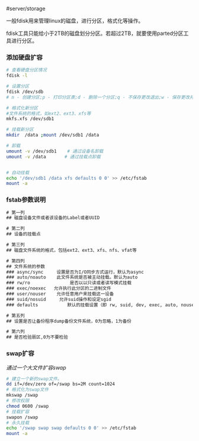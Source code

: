 #server/storage


一般fdisk用来管理linux的磁盘，进行分区，格式化等操作。

fdisk工具只能给小于2TB的磁盘划分分区。若超过2TB，就要使用parted分区工具进行分区。

### 添加硬盘扩容

```bash
# 查看硬盘分区情况
fdisk -l

# 设置分区
fdisk /dev/sdb 
# n - 创建分区;p - 打印分区表;d - 删除一个分区;q - 不保存更改退出;w - 保存更改并退出

# 格式化新分区
#文件系统的格式，如ext2、ext3、xfs等
mkfs.xfs /dev/sdb1

# 挂载新分区
mkdir  /data ;mount /dev/sdb1 /data

# 卸载
umount -v /dev/sdb1    # 通过设备名卸载
umount -v /data       # 通过挂载点卸载


# 自动挂载
echo '/dev/sdb1 /data xfs defaults 0 0' >> /etc/fstab
mount -a 
```


### fstab参数说明
```txt
# 第一列
## 磁盘设备文件或者该设备的Label或者UUID

# 第二列
## 设备的挂载点

# 第三列
## 磁盘文件系统的格式，包括ext2、ext3、xfs、nfs、vfat等

# 第四列
## 文件系统的参数
### async/sync     设置是否为I/O同步方式运行，默认为async
### auto/noauto    此文件系统是否被主动挂载。默认为auto
### rw/ro               是否以以只读或者读写模式挂载
### exec/noexec   允许执行此分区的二进制文件
### user/nouser    允许任意用户来挂载这一设备
### suid/nosuid     允许suid操作和设定sgid
### defaults           默认的挂载设置（即 rw, suid, dev, exec, auto, nouser, async,acl）

# 第五列
## 设置是否让备份程序dump备份文件系统，0为忽略，1为备份

# 第六列
## 是否检验扇区,0为不要检验
```

### swap扩容

*通过一个大文件扩容swap*
```bash
# 建立一个新的swap文件。
dd if=/dev/zero of=/swap bs=2M count=1024
# 格式化为swap文件
mkswap /swap
# 修改权限
chmod 0600 /swap
# 挂载扩容
swapon /swap
# 永久挂载
echo '/swap swap swap defaults 0 0' >> /etc/fstab
mount -a

```
